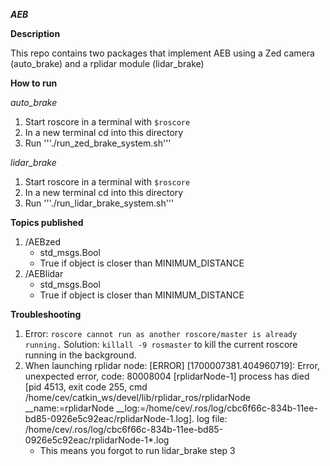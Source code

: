 ***AEB***

**Description**

This repo contains two packages that implement AEB using a Zed camera (auto_brake) and a rplidar module (lidar_brake)

**How to run**

*auto_brake*
1. Start roscore in a terminal with ```$roscore```
2. In a new terminal cd into this directory
3. Run '''./run_zed_brake_system.sh'''

*lidar_brake*
1. Start roscore in a terminal with ```$roscore```
2. In a new terminal cd into this directory
3. Run '''./run_lidar_brake_system.sh'''

**Topics published**

1. /AEBzed
   - std_msgs.Bool
   - True if object is closer than MINIMUM_DISTANCE
2. /AEBlidar
   - std_msgs.Bool
   - True if object is closer than MINIMUM_DISTANCE

**Troubleshooting**

1. Error: ```roscore cannot run as another roscore/master is already running.``` Solution: ```killall -9 rosmaster``` to kill the current roscore running in the background.
2. When launching rplidar node: [ERROR] [1700007381.404960719]: Error, unexpected error, code: 80008004 [rplidarNode-1] process has died [pid 4513, exit code 255, cmd /home/cev/catkin_ws/devel/lib/rplidar_ros/rplidarNode __name:=rplidarNode __log:=/home/cev/.ros/log/cbc6f66c-834b-11ee-bd85-0926e5c92eac/rplidarNode-1.log]. log file: /home/cev/.ros/log/cbc6f66c-834b-11ee-bd85-0926e5c92eac/rplidarNode-1*.log
    - This means you forgot to run lidar_brake step 3
